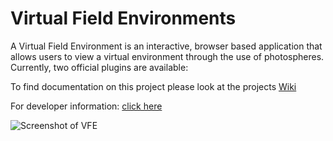 # Virtual Field Environments

A Virtual Field Environment is an interactive, browser based application that allows users to view a virtual environment through the use of photospheres.
Currently, two official plugins are available:

To find documentation on this project please look at the projects [Wiki](https://github.com/kingsawpdx/virtualFieldEnvironments/wiki)

For developer information: [click here](https://github.com/kingsawpdx/virtualFieldEnvironments/wiki/Developer-Guide)

![Screenshot of VFE](https://imgur.com/LKokKkU)
